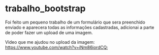 # trabalho_bootstrap

Foi feito um pequeno trabalho de um formulário que sera preenchido enviado e aparecera todas as informações cadastradas, adicionai a parte de poder fazer um upload de uma imagem.

Video que me ajudou no upload da imagem: https://www.youtube.com/watch?v=iNm86iordCQ;
